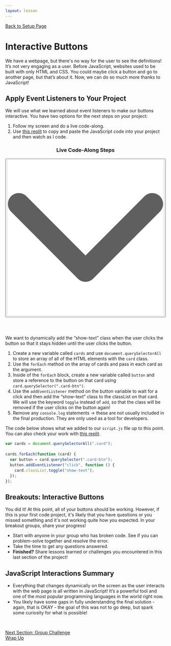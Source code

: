 ```yaml
---
layout: lesson
---
```


<a href="../">Back to Setup Page</a>

# Interactive Buttons

We have a webpage, but there's no way for the user to see the definitions! It’s not very engaging as a user. Before JavaScript, websites used to be built with only HTML and CSS. You could maybe click a button and go to another page, but that’s about it. Now, we can do so much more thanks to JavaScript!

## Apply Event Listeners to Your Project

We will use what we learned about event listeners to make our buttons interactive. You have two options for the next steps on your project:

1. Follow my screen and do a live code-along.
1. Use <a target="blank" href="https://replit.com/@turingschool/cwj-checkpoint-3#script.js">this replit</a> to copy and paste the JavaScript code into your project and then watch as I code.

<div class="expander expander-lesson">
  <header>
    <h3 class="spicy-click">Live Code-Along Steps</h3>
    <div><button class="expander-btn"><img src="../../assets/icons/arrow.svg" alt="expander arrow icon" /></button></div>
  </header>
  <div class="hide">
    <p>We want to dynamically add the “show-text” class when the user clicks the button so that it stays hidden until the user clicks the button.</p>
    <ol>
      <li>Create a new variable called <code>cards</code> and use <code>document.querySelectorAll</code> to store an array of all of the HTML elements with the <code>card</code> class.</li>
      <li>Use the <code>forEach</code> method on the array of cards and pass in each card as the argument.</li>
      <li>Inside of the <code>forEach</code> block, create a new variable called <code>button</code> and store a reference to the button on that card using <code>card.querySelector(".card-btn")</code>.</li>
      <li>Use the <code>addEventListener</code> method on the button variable to wait for a click and then add the “show-text” class to the classList on that card. We will use the keyword <code>toggle</code> instead of <code>add</code>, so that the class will be removed if the user clicks on the button again!</li>
      <li>Remove any <code>console.log</code> statements → these are not usually included in the final production. They are only used as a tool for developers.</li>
    </ol>
  </div>
</div>

The code below shows what we added to our `script.js` file up to this point. You can also check your work with <a target="blank" href="https://replit.com/@turingschool/cwj-checkpoint-3#script.js">this replit</a>.

```javascript
var cards = document.querySelectorAll(".card");

cards.forEach(function (card) {
  var button = card.querySelector(".card-btn");
  button.addEventListener("click", function () {
    card.classList.toggle("show-text");
  });
});
```

<div class="try-it-new">
  <h2>Breakouts: Interactive Buttons</h2>
  <p>You did it! At this point, all of your buttons should be working. However, if this is your first code project, it's likely that you have questions or you missed something and it's not working quite how you expected. In your breakout groups, share your progress!</p>
  <ul>
    <li>Start with anyone in your group who has broken code. See if you can problem-solve together and resolve the error.</li>
    <li>Take the time to get any questions answered. </li>
    <li><strong>Finished?</strong> Share lessons learned or challenges you encountered in this last section of the project!</li>
  </ul>
</div>

## JavaScript Interactions Summary

- Everything that changes dynamically on the screen as the user interacts with the web page is all written in JavaScript! It’s a powerful tool and one of the most popular programming languages in the world right now.
- You likely have some gaps in fully understanding the final solution - again, that is OKAY - the goal of this was not to go deep, but spark some curiosity for what is possible!
<br>

<a href="../extensions">Next Section: Group Challenge</a>
<br>
<a href="../wrap-up">Wrap Up</a>